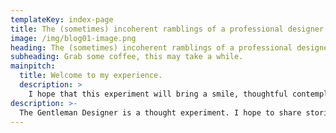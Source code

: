 ```yaml
---
templateKey: index-page
title: The (sometimes) incoherent ramblings of a professional designer
image: /img/blog01-image.png
heading: The (sometimes) incoherent ramblings of a professional designer
subheading: Grab some coffee, this may take a while.
mainpitch:
  title: Welcome to my experience.
  description: >
    I hope that this experiment will bring a smile, thoughtful contemplation, and a sense of Camaraderie to you who read it. Thank you for sharing this with me.
description: >-
  The Gentleman Designer is a thought experiment. I hope to share stories and experiences with others that they may have had themselves and create a sort of community within these browser walls.
---
```

